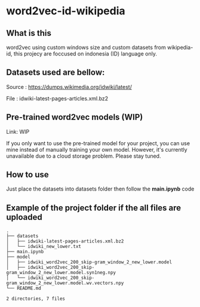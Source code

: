 # word2vec-id-wikipedia
## What is this
word2vec using custom windows size and custom datasets from wikipedia-id, this projecy are foccused on indonesia (ID) language only.

## Datasets used are bellow:
Source  : https://dumps.wikimedia.org/idwiki/latest/

File    : idwiki-latest-pages-articles.xml.bz2

## Pre-trained word2vec models (WIP)
Link: WIP

If you only want to use the pre-trained model for your project, you can use mine instead of manually training your own model. However, it's currently unavailable due to a cloud storage problem. Please stay tuned.

## How to use
Just place the datasets into datasets folder then follow the **main.ipynb** code

## Example of the project folder if the all files are uploaded
```
.
├── datasets
│   ├── idwiki-latest-pages-articles.xml.bz2
│   └── idwiki_new_lower.txt
├── main.ipynb
├── model
│   ├── idwiki_word2vec_200_skip-gram_window_2_new_lower.model
│   ├── idwiki_word2vec_200_skip-gram_window_2_new_lower.model.syn1neg.npy
│   └── idwiki_word2vec_200_skip-gram_window_2_new_lower.model.wv.vectors.npy
└── README.md

2 directories, 7 files
```
